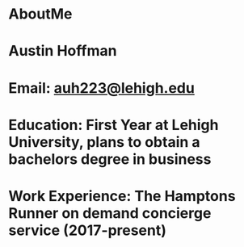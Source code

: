 # AboutMe
# Austin Hoffman
# Email: auh223@lehigh.edu
# Education: First Year at Lehigh University, plans to obtain a bachelors degree in business
# Work Experience: The Hamptons Runner on demand concierge service (2017-present)
